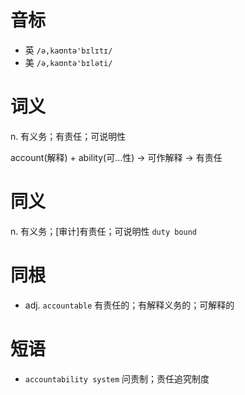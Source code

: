 # 音标

- 英 `/ə,kaʊntə'bɪlɪtɪ/`
- 美 `/ə,kaʊntə'bɪləti/`

# 词义

n. 有义务；有责任；可说明性




account(解释) + ability(可…性) → 可作解释 → 有责任

# 同义

n. 有义务；[审计]有责任；可说明性
`duty bound`

# 同根

- adj. `accountable` 有责任的；有解释义务的；可解释的

# 短语

- `accountability system` 问责制；责任追究制度

